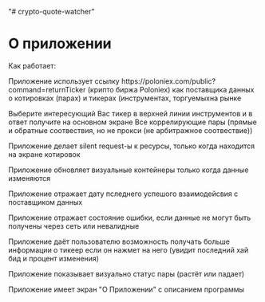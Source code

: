 "# crypto-quote-watcher"


<h1>О приложении</h1>
<div>Как работает:</div>
<p>Приложение использует ссылку https://poloniex.com/public?command=returnTicker  (крипто биржа Poloniex) как поставщика данных о котировках (парах) и тикерах (инструментах, торгуемыхна рынке</p>        
<p>Выберите интересующий Вас тикер в верхней линии инструментов и в ответ получите на основном экране Все коррелирующие пары (прямые и обратные соотвествия, но не прокси (не арбитражное соотвествие))</p>
<p>Приложение делает silent request-ы к  ресурсы, только когда находится на экране котировок</p>
<p>Приложение обновляет визуальные контейнеры только когда данные изменяются</p>
<p>Приложение отражает дату пследнего успешого взаимодейсвия с поставщиком данных</p>
<p>Приложение отражает состояние ошибки, если данные не могут быть получены через сеть или невалидные</p>
<p>Приложение даёт пользователю возможность получать больше информации о тикеер если он нажмет на него (увидит последний хай бид и процент изменения)</p>
<p>Приложение показывает визуально статус пары (растёт или падает)</p>
<p>Приложение имеет экран "О Приложении" с описанием программы</p> 
